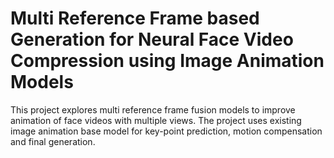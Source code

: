 # Multi Reference Frame based Generation for Neural Face Video Compression using Image Animation Models
This project explores multi reference frame fusion models to improve animation of face videos with multiple views. The project uses existing image animation base model for key-point prediction, motion compensation and final generation.  
